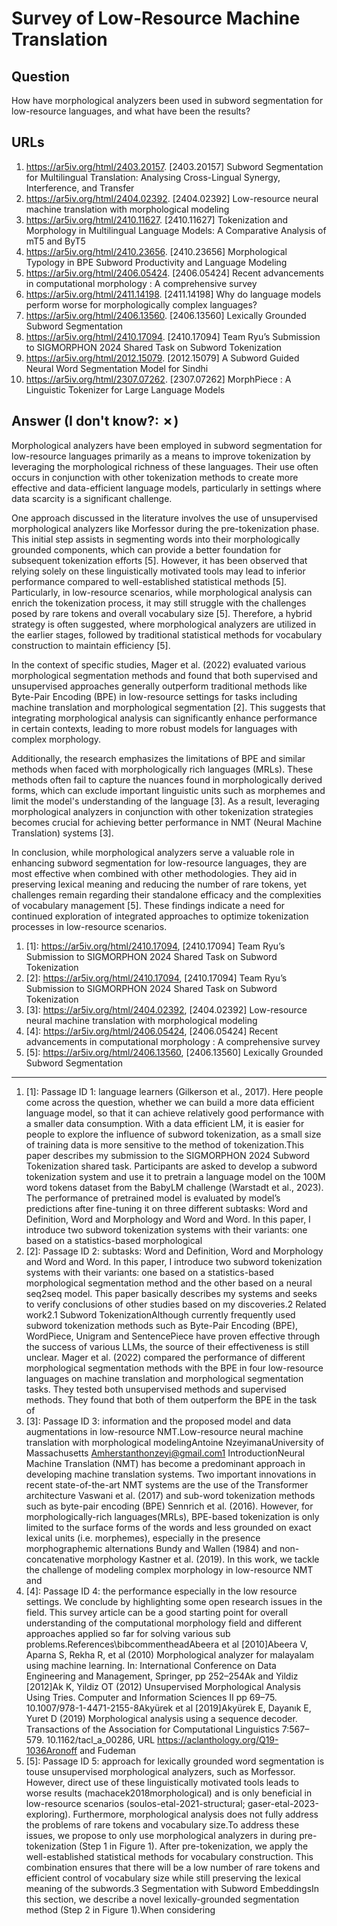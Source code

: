# Survey of Low-Resource Machine Translation

## Question

How have morphological analyzers been used in subword segmentation for low-resource languages, and what have been the results?

## URLs

1. https://ar5iv.org/html/2403.20157. [2403.20157] Subword Segmentation for Multilingual Translation: Analysing Cross-Lingual Synergy, Interference, and Transfer
2. https://ar5iv.org/html/2404.02392. [2404.02392] Low-resource neural machine translation with morphological modeling
3. https://ar5iv.org/html/2410.11627. [2410.11627] Tokenization and Morphology in Multilingual Language Models: A Comparative Analysis of mT5 and ByT5
4. https://ar5iv.org/html/2410.23656. [2410.23656] Morphological Typology in BPE Subword Productivity and Language Modeling
5. https://ar5iv.org/html/2406.05424. [2406.05424] Recent advancements in computational morphology : A comprehensive survey
6. https://ar5iv.org/html/2411.14198. [2411.14198] Why do language models perform worse for morphologically complex languages?
7. https://ar5iv.org/html/2406.13560. [2406.13560] Lexically Grounded Subword Segmentation
8. https://ar5iv.org/html/2410.17094. [2410.17094] Team Ryu’s Submission to SIGMORPHON 2024 Shared Task on Subword Tokenization
9. https://ar5iv.org/html/2012.15079. [2012.15079] A Subword Guided Neural Word Segmentation Model for Sindhi
10. https://ar5iv.org/html/2307.07262. [2307.07262] MorphPiece : A Linguistic Tokenizer for Large Language Models

## Answer (I don't know?: ✗)

Morphological analyzers have been employed in subword segmentation for low-resource languages primarily as a means to improve tokenization by leveraging the morphological richness of these languages. Their use often occurs in conjunction with other tokenization methods to create more effective and data-efficient language models, particularly in settings where data scarcity is a significant challenge.

One approach discussed in the literature involves the use of unsupervised morphological analyzers like Morfessor during the pre-tokenization phase. This initial step assists in segmenting words into their morphologically grounded components, which can provide a better foundation for subsequent tokenization efforts [5]. However, it has been observed that relying solely on these linguistically motivated tools may lead to inferior performance compared to well-established statistical methods [5]. Particularly, in low-resource scenarios, while morphological analysis can enrich the tokenization process, it may still struggle with the challenges posed by rare tokens and overall vocabulary size [5]. Therefore, a hybrid strategy is often suggested, where morphological analyzers are utilized in the earlier stages, followed by traditional statistical methods for vocabulary construction to maintain efficiency [5].

In the context of specific studies, Mager et al. (2022) evaluated various morphological segmentation methods and found that both supervised and unsupervised approaches generally outperform traditional methods like Byte-Pair Encoding (BPE) in low-resource settings for tasks including machine translation and morphological segmentation [2]. This suggests that integrating morphological analysis can significantly enhance performance in certain contexts, leading to more robust models for languages with complex morphology.

Additionally, the research emphasizes the limitations of BPE and similar methods when faced with morphologically rich languages (MRLs). These methods often fail to capture the nuances found in morphologically derived forms, which can exclude important linguistic units such as morphemes and limit the model's understanding of the language [3]. As a result, leveraging morphological analyzers in conjunction with other tokenization strategies becomes crucial for achieving better performance in NMT (Neural Machine Translation) systems [3].

In conclusion, while morphological analyzers serve a valuable role in enhancing subword segmentation for low-resource languages, they are most effective when combined with other methodologies. They aid in preserving lexical meaning and reducing the number of rare tokens, yet challenges remain regarding their standalone efficacy and the complexities of vocabulary management [5]. These findings indicate a need for continued exploration of integrated approaches to optimize tokenization processes in low-resource scenarios.

1. [1]:  https://ar5iv.org/html/2410.17094, [2410.17094] Team Ryu’s Submission to SIGMORPHON 2024 Shared Task on Subword Tokenization
2. [2]:  https://ar5iv.org/html/2410.17094, [2410.17094] Team Ryu’s Submission to SIGMORPHON 2024 Shared Task on Subword Tokenization
3. [3]:  https://ar5iv.org/html/2404.02392, [2404.02392] Low-resource neural machine translation with morphological modeling
4. [4]:  https://ar5iv.org/html/2406.05424, [2406.05424] Recent advancements in computational morphology : A comprehensive survey
5. [5]:  https://ar5iv.org/html/2406.13560, [2406.13560] Lexically Grounded Subword Segmentation
---
1. [1]:  Passage ID 1: language learners (Gilkerson et al., 2017). Here people come across the question, whether we can build a more data efficient language model, so that it can achieve relatively good performance with a smaller data consumption. With a data efficient LM, it is easier for people to explore the influence of subword tokenization, as a small size of training data is more sensitive to the method of tokenization.This paper describes my submission to the SIGMORPHON 2024 Subword Tokenization shared task. Participants are asked to develop a subword tokenization system and use it to pretrain a language model on the 100M word tokens dataset from the BabyLM challenge (Warstadt et al., 2023). The performance of pretrained model is evaluated by model’s predictions after fine-tuning it on three different subtasks: Word and Definition, Word and Morphology and Word and Word. In this paper, I introduce two subword tokenization systems with their variants: one based on a statistics-based morphological
2. [2]:  Passage ID 2: subtasks: Word and Definition, Word and Morphology and Word and Word. In this paper, I introduce two subword tokenization systems with their variants: one based on a statistics-based morphological segmentation method and the other based on a neural seq2seq model. This paper basically describes my systems and seeks to verify conclusions of other studies based on my discoveries.2 Related work2.1 Subword TokenizationAlthough currently frequently used subword tokenization methods such as Byte-Pair Encoding (BPE), WordPiece, Unigram and SentencePiece have proven effective through the success of various LLMs, the source of their effectiveness is still unclear. Mager et al. (2022) compared the performance of different morphological segmentation methods with the BPE in four low-resource languages on machine translation and morphological segmentation tasks. They tested both unsupervised methods and supervised methods. They found that both of them outperform the BPE in the task of
3. [3]:  Passage ID 3: information and the proposed model and data augmentations in low-resource NMT.Low-resource neural machine translation with morphological modelingAntoine NzeyimanaUniversity of Massachusetts Amherstanthonzeyi@gmail.com1 IntroductionNeural Machine Translation (NMT) has become a predominant approach in developing machine translation systems. Two important innovations in recent state-of-the-art NMT systems are the use of the Transformer architecture Vaswani et al. (2017) and sub-word tokenization methods such as byte-pair encoding (BPE) Sennrich et al. (2016). However, for morphologically-rich languages(MRLs), BPE-based tokenization is only limited to the surface forms of the words and less grounded on exact lexical units (i.e. morphemes), especially in the presence morphographemic alternations Bundy and Wallen (1984) and non-concatenative morphology Kastner et al. (2019). In this work, we tackle the challenge of modeling complex morphology in low-resource NMT and
4. [4]:  Passage ID 4: the performance especially in the low resource settings. We conclude by highlighting some open research issues in the field. This survey article can be a good starting point for overall understanding of the computational morphology field and different approaches applied so far for solving various sub problems.References\bibcommentheadAbeera et al [2010]Abeera V, Aparna S, Rekha R, et al (2010) Morphological analyzer for malayalam using machine learning. In: International Conference on Data Engineering and Management, Springer, pp 252–254Ak and Yildiz [2012]Ak K, Yildiz OT (2012) Unsupervised Morphological Analysis Using Tries. Computer and Information Sciences II pp 69–75. 10.1007/978-1-4471-2155-8Akyürek et al [2019]Akyürek E, Dayanık E, Yuret D (2019) Morphological analysis using a sequence decoder. Transactions of the Association for Computational Linguistics 7:567–579. 10.1162/tacl_a_00286, URL https://aclanthology.org/Q19-1036Aronoff and Fudeman
5. [5]:  Passage ID 5: approach for lexically grounded word segmentation is touse unsupervised morphological analyzers, such as Morfessor. However, direct use of these linguistically motivated tools leads to worse results (machacek2018morphological) and is only beneficial in low-resource scenarios (soulos-etal-2021-structural; gaser-etal-2023-exploring). Furthermore, morphological analysis does not fully address the problems of rare tokens and vocabulary size.To address these issues, we propose to only use morphological analyzers in during pre-tokenization (Step 1 in Figure 1). After pre-tokenization, we apply the well-established statistical methods for vocabulary construction. This combination ensures that there will be a low number of rare tokens and efficient control of vocabulary size while still preserving the lexical meaning of the subwords.3 Segmentation with Subword EmbeddingsIn this section, we describe a novel lexically-grounded segmentation method (Step 2 in Figure 1).When considering